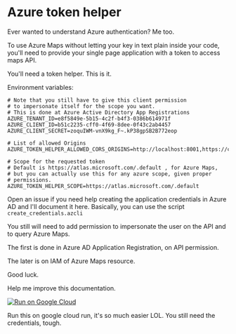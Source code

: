 # Azure token helper

Ever wanted to understand Azure authentication? Me too.

To use Azure Maps without letting your key in text plain inside your code, you'll
need to provide your single page application with a token to access maps API.

You'll need a token helper. This is it.

Environment variables:

```shell
# Note that you still have to give this client permission
# to impersonate itself for the scope you want.
# This is done at Azure Active Directory App Registrations
AZURE_TENANT_ID=e8f5849e-5b15-4c2f-b4f3-0386b614971f
AZURE_CLIENT_ID=b51c2235-cff0-4f69-8dee-0f43c2ab4457
AZURE_CLIENT_SECRET=zoquIWM-vnX9kg_F~.kP38gpSB2B772eop

# List of allowed Origins
AZURE_TOKEN_HELPER_ALLOWED_CORS_ORIGINS=http://localhost:8001,https://cdpn.io

# Scope for the requested token
# Default is https://atlas.microsoft.com/.default , for Azure Maps,
# but you can actually use this for any azure scope, given proper
# permissions.
AZURE_TOKEN_HELPER_SCOPE=https://atlas.microsoft.com/.default
```

Open an issue if you need help creating the application credentials in Azure AD and I'll
document it here. Basically, you can use the script ```create_credentials.azcli```

You still will need to add permission to impersonate the user on the API and to query Azure Maps.

The first is done in Azure AD Application Registration, on API permission.

The later is on IAM of Azure Maps resource.

Good luck.

Help me improve this documentation.

[![Run on Google Cloud](https://deploy.cloud.run/button.svg)](https://deploy.cloud.run)

Run this on google cloud run, it's so much easier LOL. You still need the credentials, tough.
